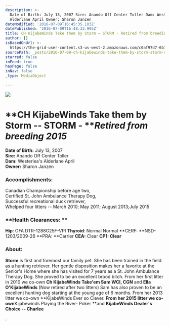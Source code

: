 ```yaml
---
description: >-
  Date of Birth: July 13, 2007 Sire: Anando Off Center Toller Dam: Westerlea’s
  Alderlane April Owner: Sharon Janzen
dateModified: '2016-07-09T16:45:35.103Z'
datePublished: '2016-07-09T16:48:33.995Z'
title: CH KijabeWinds Take them by Storm – STORM - Retired from breeding 2015
author: []
isBasedOnUrl: >-
  https://the-grid-user-content.s3-us-west-2.amazonaws.com/c0af97d7-6b15-4a4f-a1e0-7d2f9d378bc4.jpg
sourcePath: _posts/2016-07-09-ch-kijabewinds-take-them-by-storm-storm-retired-from-bre.md
starred: false
inFeed: true
hasPage: false
inNav: false
_type: MediaObject

---
```

![](https://the-grid-user-content.s3-us-west-2.amazonaws.com/c0af97d7-6b15-4a4f-a1e0-7d2f9d378bc4.jpg)

# **CH KijabeWinds Take them by Storm -- STORM - **_**Retired from breeding 2015**_

**Date of Birth:** July 13, 2007  
**Sire:** Anando Off Center Toller  
**Dam:** Westerlea's Alderlane April  
**Owner:** Sharon Janzen

### **Accomplishments:**

Canadian Championship before age two,  
Certified St. John Ambulance Therapy Dog,  
Successful recreational duck retriever,  
Whelped four litters -- March 2010; May 2011; August 2013;July 2015

### **Health Clearances: **

**Hip**: OFA DTR-1288G25F-VPI **Thyroid**: Normal Normal **CERF: **NSD-1203/2009-26 **PRA: **Carrier **CEA:** Clear **CP1: Clear**

### **About:**

**Storm** is first and foremost our family pet. She has been trained in the field as a hunting retriever. Her gentle disposition makes her a favorite at the Senior's Home where she has visited for 7 years as a St. John Ambulance Therapy Dog. She proved to be an excellent brood bitch. From her first litter in 2010 we co-own **Ch KijabeWinds Take'em Sam WCI, CGN** and **Ella O'KijabeWinds** (Now retired after two litters) Sam has also proven to be an excellent hunting dog starting at the young age of 6 months. From her 2013 litter we co-own **KijabeWinds Ever so Clever. **From her 2015 litter we co-own**Kijabewinds Playing the River- Poker **and **KijabeWinds Dealer's Choice -- Charlee**

.
